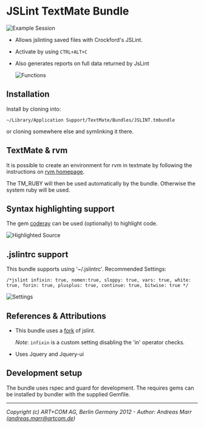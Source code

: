 # JSLint TextMate Bundle

![Example Session](jslint-tmbundle/Support/images/screenshots/errors.png "Listing hurt feelings")

* Allows jslinting saved files with Crockford's JSLint.

* Activate by using `CTRL+ALT+C`

* Also generates reports on full data returned by JsLint

  ![Functions](jslint-tmbundle/Support/images/screenshots/functions.png "Functions")

## Installation

Install by cloning into:

    ~/Library/Application Support/TextMate/Bundles/JSLINT.tmbundle
  
or cloning somewhere else and symlinking it there.

## TextMate & rvm

It is possible to create an environment for rvm in textmate by following the
instructions on [rvm homepage].

The TM_RUBY will then be used automatically by the bundle. Otherwise the 
system ruby will be used.

## Syntax highlighting support

The gem [coderay] can be used (optionally) to highlight code.

![Highlighted Source](jslint-tmbundle/Support/images/screenshots/source.png "Example source listing")

## .jslintrc support

This bundle supports using '~/.jslintrc'. Recommended Settings:

    /*jslint infixin: true, nomen:true, sloppy: true, vars: true, white: true, forin: true, plusplus: true, continue: true, bitwise: true */

![Settings](jslint-tmbundle/Support/images/screenshots/settings.png "Detected Settings")

## References & Attributions

* This bundle uses a [fork] of jslint.

  *Note*: `infixin` is a custom setting disabling the 'in' operator checks.

* Uses Jquery and Jquery-ui

## Development setup

The bundle uses rspec and guard for development. The requires gems can be
installed by bundler with the supplied Gemfile.

- - -
*Copyright (c) ART+COM AG, Berlin Germany 2012 - Author: Andreas Marr (andreas.marr@artcom.de)*

  [rvm homepage]: https://rvm.io/integration/textmate/
  [fork]: https://github.com/artcom/JSLint
  [coderay]: https://github.com/rubychan/coderay